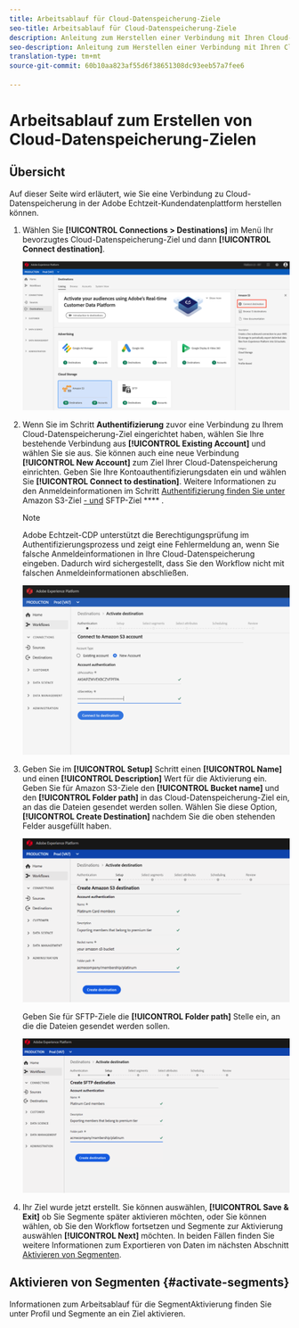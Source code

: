 ```yaml
---
title: Arbeitsablauf für Cloud-Datenspeicherung-Ziele
seo-title: Arbeitsablauf für Cloud-Datenspeicherung-Ziele
description: Anleitung zum Herstellen einer Verbindung mit Ihren Cloud-Datenspeicherung
seo-description: Anleitung zum Herstellen einer Verbindung mit Ihren Cloud-Datenspeicherung
translation-type: tm+mt
source-git-commit: 60b10aa823af55d6f38651308dc93eeb57a7fee6

---
```



# Arbeitsablauf zum Erstellen von Cloud-Datenspeicherung-Zielen

## Übersicht

Auf dieser Seite wird erläutert, wie Sie eine Verbindung zu Cloud-Datenspeicherung in der Adobe Echtzeit-Kundendatenplattform herstellen können.

1. Wählen Sie **[!UICONTROL Connections > Destinations]** im Menü Ihr bevorzugtes Cloud-Datenspeicherung-Ziel und dann **[!UICONTROL Connect destination]**.

   ![Verbindung zum Cloud-Datenspeicherung-Ziel](/help/rtcdp/destinations/assets/connect-cloud-destination.png)

1. Wenn Sie im Schritt **Authentifizierung** zuvor eine Verbindung zu Ihrem Cloud-Datenspeicherung-Ziel eingerichtet haben, wählen Sie Ihre bestehende Verbindung aus **[!UICONTROL Existing Account]** und wählen Sie sie aus. Sie können auch eine neue Verbindung **[!UICONTROL New Account]** zum Ziel Ihrer Cloud-Datenspeicherung einrichten. Geben Sie Ihre Kontoauthentifizierungsdaten ein und wählen Sie **[!UICONTROL Connect to destination]**. Weitere Informationen zu den Anmeldeinformationen im Schritt [Authentifizierung finden Sie unter](/help/rtcdp/destinations/amazon-s3-destination.md) Amazon S3-Ziel [- und](/help/rtcdp/destinations/sftp-destination.md) SFTP-Ziel **** .

   >[!NOTE]
   >
   >Adobe Echtzeit-CDP unterstützt die Berechtigungsprüfung im Authentifizierungsprozess und zeigt eine Fehlermeldung an, wenn Sie falsche Anmeldeinformationen in Ihre Cloud-Datenspeicherung eingeben. Dadurch wird sichergestellt, dass Sie den Workflow nicht mit falschen Anmeldeinformationen abschließen.

   ![Verbindungsziel für die Cloud-Datenspeicherung - Authentifizierungsschritt](/help/rtcdp/destinations/assets/cloud-destinations-authentication-step.png)

1. Geben Sie im **[!UICONTROL Setup]** Schritt einen **[!UICONTROL Name]** und einen **[!UICONTROL Description]** Wert für die Aktivierung ein. <br>
Geben Sie für Amazon S3-Ziele den **[!UICONTROL Bucket name]** und den **[!UICONTROL Folder path]** in das Cloud-Datenspeicherung-Ziel ein, an das die Dateien gesendet werden sollen. Wählen Sie diese Option, **[!UICONTROL Create Destination]** nachdem Sie die oben stehenden Felder ausgefüllt haben.

   ![Verbindung mit Amazon S3 Cloud-Datenspeicherung-Ziel - Authentifizierungsschritt](/help/rtcdp/destinations/assets/cloud-destinations-setup-step.png)

   Geben Sie für SFTP-Ziele die **[!UICONTROL Folder path]** Stelle ein, an die die Dateien gesendet werden sollen.

   ![Verbindungsziel für die SFTP-Cloud-Datenspeicherung - Authentifizierungsschritt](/help/rtcdp/destinations/assets/sftp-destinations-setup-step.png)

1. Ihr Ziel wurde jetzt erstellt. Sie können auswählen, **[!UICONTROL Save & Exit]** ob Sie Segmente später aktivieren möchten, oder Sie können wählen, ob Sie den Workflow fortsetzen und Segmente zur Aktivierung auswählen **[!UICONTROL Next]** möchten. In beiden Fällen finden Sie weitere Informationen zum Exportieren von Daten im nächsten Abschnitt [Aktivieren von Segmenten](#activate-segments).

## Aktivieren von Segmenten {#activate-segments}

Informationen zum Arbeitsablauf für die SegmentAktivierung finden Sie unter Profil und Segmente an ein Ziel [](/help/rtcdp/destinations/activate-destinations.md) aktivieren.